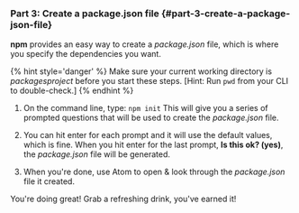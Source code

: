 ### Part 3: Create a package.json file {#part-3-create-a-package-json-file}

**npm** provides an easy way to create a _package.json_ file, which is where you specify the dependencies you want.

{% hint style='danger' %}
Make sure your current working directory is _packagesproject_ before you start these steps. [Hint: Run `pwd` from your CLI to double-check.]
{% endhint %}

1.  On the command line, type: `npm init` This will give you a series of prompted questions that will be used to create the _package.json_ file.

2.  You can hit enter for each prompt and it will use the default values, which is fine. When you hit enter for the last prompt, **Is this ok? (yes)**, the _package.json_ file will be generated.

3.  When you're done, use Atom to open & look through the _package.json_ file it created.

You're doing great! Grab a refreshing drink, you've earned it!
